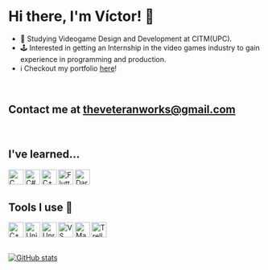 # Hi there, I'm Víctor! 👋

- 🌱 Studying Videogame Design and Development at CITM(UPC).
- 🕹️ Interested in getting an Internship in the video games industry to gain experience in programming and production.
- ℹ️ Checkout my portfolio <a href="https://thegewehr.github.io/">here</a>!

<br>

## Contact me at theveteranworks@gmail.com

<br>

## I've learned...
<img align="left" alt="C" width="30px" src="https://img.icons8.com/color/344/c-programming.png"/>

<img align="left" alt="C#" width="30px" src="https://img.icons8.com/color/344/c-sharp-logo.png"/>

<img align="left" alt="C++" width="30px" src="https://img.icons8.com/color/344/c-plus-plus-logo.png"/>

<img align="left" alt="Flutter" width="30px" src="https://img.icons8.com/color/344/flutter.png"/>

<img align="left" alt="Dart" width="30px" src="https://img.icons8.com/color/344/dart.png"/>

<br>
<br>

## Tools I use 🔧
<img align="left" alt= "C++" width = "30px" src = "https://img.icons8.com/color/344/github--v1.png"/>

<img align="left" alt="Unity" width="30px" src="https://img.icons8.com/color/344/unity.png"/>

<img align="left" alt="UnrealEngine" width="30px" src="https://img.icons8.com/color/344/unreal-engine.png"/> 

<img align="left" alt="VS" width="30px" src="https://img.icons8.com/color/344/visual-studio--v2.png"/>

<img align="left" alt="Maya" width="30px" src="https://img.icons8.com/color/344/autodesk-maya.png"/>

<img align="left" alt="Trello" width="30px" src="https://img.icons8.com/color/344/trello.png"/>


<p>&nbsp;</p>
<p>&nbsp;</p>

[![GitHub stats](https://github-readme-stats.vercel.app/api?username=thegewehr)](https://github.com/anuraghazra/github-readme-stats)

[discord]: https://discord.com/users/.theveteran
